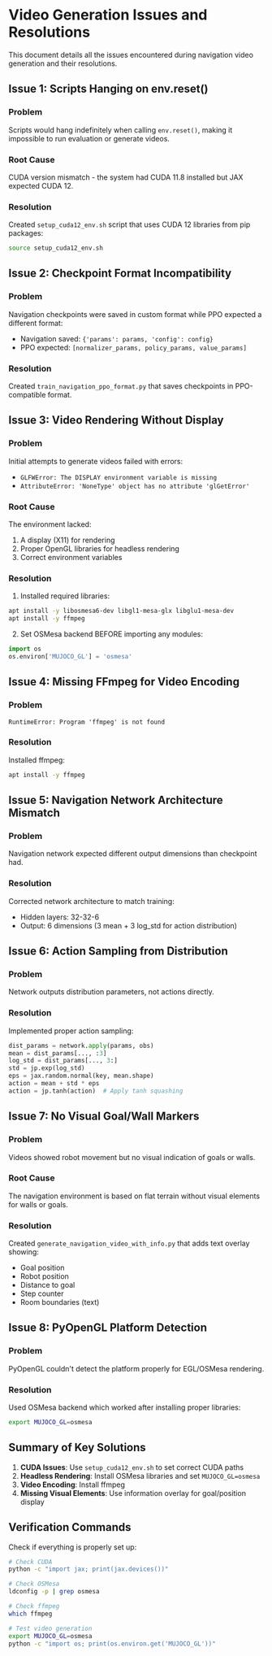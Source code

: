 # Video Generation Issues and Resolutions

This document details all the issues encountered during navigation video generation and their resolutions.

## Issue 1: Scripts Hanging on env.reset()

### Problem
Scripts would hang indefinitely when calling `env.reset()`, making it impossible to run evaluation or generate videos.

### Root Cause
CUDA version mismatch - the system had CUDA 11.8 installed but JAX expected CUDA 12.

### Resolution
Created `setup_cuda12_env.sh` script that uses CUDA 12 libraries from pip packages:
```bash
source setup_cuda12_env.sh
```

## Issue 2: Checkpoint Format Incompatibility

### Problem
Navigation checkpoints were saved in custom format while PPO expected a different format:
- Navigation saved: `{'params': params, 'config': config}`
- PPO expected: `[normalizer_params, policy_params, value_params]`

### Resolution
Created `train_navigation_ppo_format.py` that saves checkpoints in PPO-compatible format.

## Issue 3: Video Rendering Without Display

### Problem
Initial attempts to generate videos failed with errors:
- `GLFWError: The DISPLAY environment variable is missing`
- `AttributeError: 'NoneType' object has no attribute 'glGetError'`

### Root Cause
The environment lacked:
1. A display (X11) for rendering
2. Proper OpenGL libraries for headless rendering
3. Correct environment variables

### Resolution
1. Installed required libraries:
```bash
apt install -y libosmesa6-dev libgl1-mesa-glx libglu1-mesa-dev
apt install -y ffmpeg
```

2. Set OSMesa backend BEFORE importing any modules:
```python
import os
os.environ['MUJOCO_GL'] = 'osmesa'
```

## Issue 4: Missing FFmpeg for Video Encoding

### Problem
`RuntimeError: Program 'ffmpeg' is not found`

### Resolution
Installed ffmpeg:
```bash
apt install -y ffmpeg
```

## Issue 5: Navigation Network Architecture Mismatch

### Problem
Navigation network expected different output dimensions than checkpoint had.

### Resolution
Corrected network architecture to match training:
- Hidden layers: 32-32-6
- Output: 6 dimensions (3 mean + 3 log_std for action distribution)

## Issue 6: Action Sampling from Distribution

### Problem
Network outputs distribution parameters, not actions directly.

### Resolution
Implemented proper action sampling:
```python
dist_params = network.apply(params, obs)
mean = dist_params[..., :3]
log_std = dist_params[..., 3:]
std = jp.exp(log_std)
eps = jax.random.normal(key, mean.shape)
action = mean + std * eps
action = jp.tanh(action)  # Apply tanh squashing
```

## Issue 7: No Visual Goal/Wall Markers

### Problem
Videos showed robot movement but no visual indication of goals or walls.

### Root Cause
The navigation environment is based on flat terrain without visual elements for walls or goals.

### Resolution
Created `generate_navigation_video_with_info.py` that adds text overlay showing:
- Goal position
- Robot position
- Distance to goal
- Step counter
- Room boundaries (text)

## Issue 8: PyOpenGL Platform Detection

### Problem
PyOpenGL couldn't detect the platform properly for EGL/OSMesa rendering.

### Resolution
Used OSMesa backend which worked after installing proper libraries:
```bash
export MUJOCO_GL=osmesa
```

## Summary of Key Solutions

1. **CUDA Issues**: Use `setup_cuda12_env.sh` to set correct CUDA paths
2. **Headless Rendering**: Install OSMesa libraries and set `MUJOCO_GL=osmesa`
3. **Video Encoding**: Install ffmpeg
4. **Missing Visual Elements**: Use information overlay for goal/position display

## Verification Commands

Check if everything is properly set up:
```bash
# Check CUDA
python -c "import jax; print(jax.devices())"

# Check OSMesa
ldconfig -p | grep osmesa

# Check ffmpeg
which ffmpeg

# Test video generation
export MUJOCO_GL=osmesa
python -c "import os; print(os.environ.get('MUJOCO_GL'))"
```